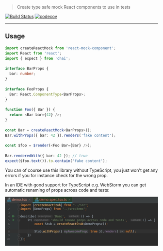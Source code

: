 > Create type safe mock React components to use in tests

[![Build Status](https://travis-ci.com/NiGhTTraX/react-mock-component.svg?branch=master)](https://travis-ci.com/NiGhTTraX/react-mock-component)
[![codecov](https://codecov.io/gh/NiGhTTraX/react-mock-component/branch/master/graph/badge.svg)](https://codecov.io/gh/NiGhTTraX/react-mock-component)

---

## Usage

```typescript jsx
import createReactMock from 'react-mock-component';
import React from 'react';
import { expect } from 'chai';

interface BarProps {
  bar: number;
}

interface FooProps {
  Bar: React.ComponentType<BarProps>;
}

function Foo({ Bar }) {
  return <Bar bar={42} />;
}

const Bar = createReactMock<BarProps>();
Bar.withProps({ bar: 42 }).renders('fake content');

const $foo = $render(<Foo Bar={Bar} />);

Bar.renderedWith({ bar: 42 }); // true
expect($foo.text()).to.contain('fake content');
```

You can of course use this library without TypeScript, you just won't
get any errors if you for instance check for the wrong prop.

In an IDE with good support for TypeScript e.g. WebStorm you can get automatic renaming of props across code and tests:

![demo](./demo.gif)
